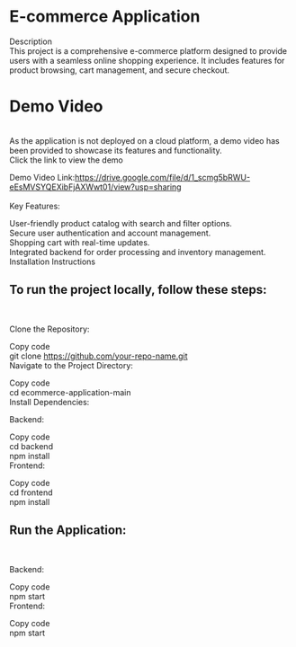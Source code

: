 <h1>E-commerce Application</h1>
<p>Description</br>
This project is a comprehensive e-commerce platform designed to provide users with a seamless online shopping experience. It includes features for product browsing, cart management, and secure checkout.</br>
<h1>Demo Video</h1></br>
As the application is not deployed on a cloud platform, a demo video has been provided to showcase its features and functionality.</br> Click the link  to view the demo</br>

Demo Video Link:https://drive.google.com/file/d/1_scmg5bRWU-eEsMVSYQEXibFjAXWwt01/view?usp=sharing</br></br>
Key Features:</br>

User-friendly product catalog with search and filter options.</br>
Secure user authentication and account management.</br>
Shopping cart with real-time updates.</br>
Integrated backend for order processing and inventory management.</br>
Installation Instructions</br>
<h2>To run the project locally, follow these steps:</h2></br>

Clone the Repository:</br>

Copy code</br>
git clone https://github.com/your-repo-name.git</br>
Navigate to the Project Directory:</br>


Copy code</br>
cd ecommerce-application-main</br>
Install Dependencies:</br>

Backend:</br>


Copy code</br>
cd backend</br>
npm install</br>
Frontend:</br>


Copy code</br>
cd frontend</br>
npm install</br>
<h2>Run the Application:</h2></br>

Backend:</br>


Copy code</br>
npm start</br>
Frontend:</br>


Copy code</br>
npm start</br></p>
